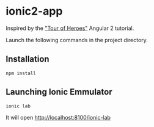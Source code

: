 ionic2-app
==========
Inspired by the ["Tour of Heroes"](http://localhost:8100/ionic-lab) Angular 2 tutorial.

Launch the following commands in the project directory.

Installation
------------
```
npm install
```
Launching Ionic Emmulator 
-----
```javascript
ionic lab
```
It will open [http://localhost:8100/ionic-lab](http://localhost:8100/ionic-lab)
